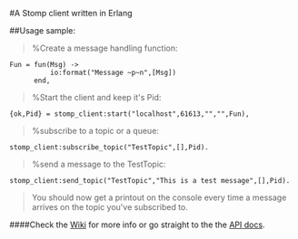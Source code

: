 #A Stomp client written in Erlang  
  
##Usage sample:
  
>%Create a message handling function:  

`Fun = fun(Msg) ->`   
`          io:format("Message ~p~n",[Msg])`  
`      end,`  
  
>%Start the client and keep it's Pid:  
  
`{ok,Pid} = stomp_client:start("localhost",61613,"","",Fun),`  
  
>%subscribe to a topic or a queue:  

`stomp_client:subscribe_topic("TestTopic",[],Pid).`  

>%send a message to the TestTopic:

`stomp_client:send_topic("TestTopic","This is a test message",[],Pid).`  
  
>You should now get a printout on the console every time a message arrives on the topic you've subscribed to.
  
####Check the [Wiki](https://github.com/KodiEhf/erlang-stomp-client/wiki/erlang-stomp-client-wiki) for more info or go straight to the the [API docs](http://kodiehf.github.com/erlang-stomp-client/).